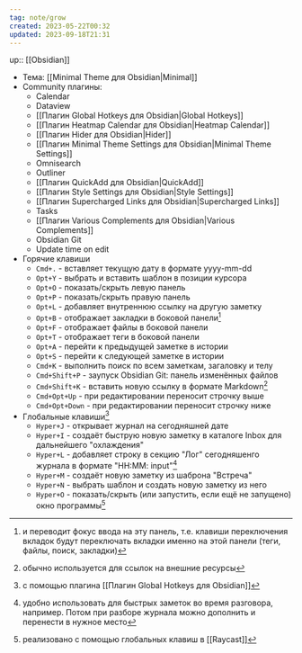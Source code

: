 ```yaml
---
tag: note/grow
created: 2023-05-22T00:32
updated: 2023-09-18T21:31
---
```

up:: [[Obsidian]]

- Тема: [[Minimal Theme для Obsidian|Minimal]]
- Community плагины:
	- Calendar
	- Dataview
	- [[Плагин Global Hotkeys для Obsidian|Global Hotkeys]]
	- [[Плагин Heatmap Calendar для Obsidian|Heatmap Calendar]]
	- [[Плагин Hider для Obsidian|Hider]]
	- [[Плагин Minimal Theme Settings для Obsidian|Minimal Theme Settings]]
	- Omnisearch
	- Outliner
	- [[Плагин QuickAdd для Obsidian|QuickAdd]]
	- [[Плагин Style Settings для Obsidian|Style Settings]]
	- [[Плагин Supercharged Links для Obsidian|Supercharged Links]]
	- Tasks
	- [[Плагин Various Complements для Obsidian|Various Complements]]
	- Obsidian Git
	- Update time on edit
- Горячие клавиши
	- `Cmd+.` - вставляет текущую дату в формате yyyy-mm-dd
	- `Opt+Y` - выбрать и вставить шаблон в позиции курсора
	- `Opt+O` - показать/скрыть левую панель
	- `Opt+P` - показать/скрыть правую панель
	- `Opt+L` - добавляет внутреннюю ссылку на другую заметку
	- `Opt+B` - отображает закладки в боковой панели[^1]
	- `Opt+F` - отображает файлы в боковой панели
	- `Opt+T` - отображает теги в боковой панели
	- `Opt+A` - перейти к предыдущей заметке в истории
	- `Opt+S` - перейти к следующей заметке в истории
	- `Cmd+K` - выполнить поиск по всем заметкам, загаловку и телу
	- `Cmd+Shift+P` - заупуск Obsidian Git: панель изменённых файлов
	- `Cmd+Shift+K` - вставить новую ссылку в формате Markdown[^2]
	- `Cmd+Opt+Up` - при редактировании переносит строчку выше
	- `Cmd+Opt+Down` - при редактировании переносит строчку ниже
- Глобальные клавиши[^3]
	- `Hyper+J` - открывает журнал на сегодняшней дате
	- `Hyper+I` - создаёт быструю новую заметку в каталоге Inbox для дальнейшего "охлаждения"
	- `Hyper+L` - добавляет строку в секцию "Лог" сегодняшенго журнала в формате "HH:MM: input"[^4]
	- `Hyper+M` - создаёт новую заметку из шаброна "Встреча"
	- `Hyper+N` - выбрать шаблон и создать новую заметку из него
	- `Hyper+O` - показать/скрыть (или запустить, если ещё не запущено) окно программы[^5]

[^1]: и переводит фокус ввода на эту панель, т.е. клавиши переключения вкладок будут переключать вкладки именно на этой панели (теги, файлы, поиск, закладки)
[^2]: обычно используется для ссылок на внешние ресурсы
[^3]: с помощью плагина [[Плагин Global Hotkeys для Obsidian]]
[^4]: удобно использовать для быстрых заметок во время разговора, например. Потом при разборе журнала можно дополнить и перенести в нужное место
[^5]: реализовано с помощью глобальных клавиш в [[Raycast]]